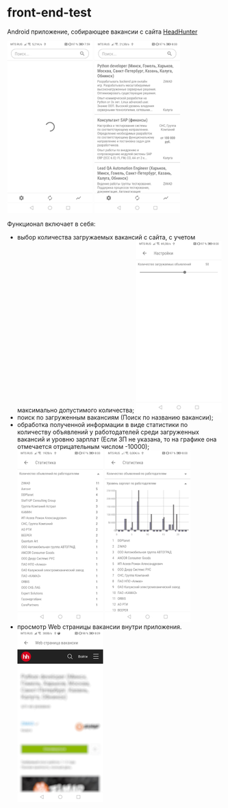 # front-end-test
Android приложение, собирающее вакансии с сайта [HeadHunter](https://kaluga.hh.ru/search/vacancy?L_is_autosearch=false&area=43&clusters=true&enable_snippets=true&no_magic=true&specialization=1.221&page=) 

![Загрузка](https://github.com/DERVdice/front-end-test/blob/master/images/loading.jpg) 
![Главный экран](https://github.com/DERVdice/front-end-test/blob/master/images/main_view.jpg)

Функционал включает в себя:
- выбор количества загружаемых вакансий с сайта, с учетом максимально допустимого количества;
![Настройки](https://github.com/DERVdice/front-end-test/blob/master/images/settings_view.jpg)
- поиск по загруженным вакансиям (Поиск по названию вакансии);
- обработка полученной информации в виде статистики по количеству объявлений у работодателей среди загруженных вакансий и уровню зарплат 
  (Если ЗП не указана, то на графике она отмечается отрицательным числом -10000);
![Статистика 1](https://github.com/DERVdice/front-end-test/blob/master/images/statisitc_1.jpg)
![Статистика 2](https://github.com/DERVdice/front-end-test/blob/master/images/statistic_2.jpg) 
- просмотр Web страницы вакансии внутри приложения.
![Web страница](https://github.com/DERVdice/front-end-test/blob/master/images/web_page.jpg)
  
     


     


